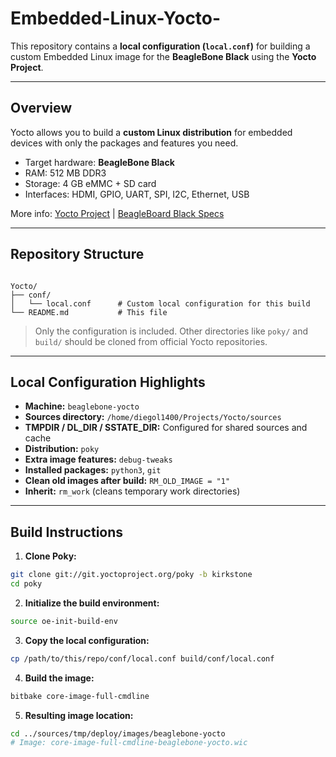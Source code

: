 # Embedded-Linux-Yocto-

This repository contains a **local configuration (`local.conf`)** for building a custom Embedded Linux image for the **BeagleBone Black** using the **Yocto Project**.

---

## Overview

Yocto allows you to build a **custom Linux distribution** for embedded devices with only the packages and features you need.

- Target hardware: **BeagleBone Black**  
- RAM: 512 MB DDR3  
- Storage: 4 GB eMMC + SD card  
- Interfaces: HDMI, GPIO, UART, SPI, I2C, Ethernet, USB  

More info: [Yocto Project](https://www.yoctoproject.org/) | [BeagleBoard Black Specs](https://beagleboard.org/black)

---

## Repository Structure

```

Yocto/
├── conf/
│   └── local.conf      # Custom local configuration for this build
└── README.md           # This file

````

> Only the configuration is included. Other directories like `poky/` and `build/` should be cloned from official Yocto repositories.

---

## Local Configuration Highlights

- **Machine:** `beaglebone-yocto`  
- **Sources directory:** `/home/diegol1400/Projects/Yocto/sources`  
- **TMPDIR / DL_DIR / SSTATE_DIR:** Configured for shared sources and cache  
- **Distribution:** `poky`  
- **Extra image features:** `debug-tweaks`  
- **Installed packages:** `python3`, `git`  
- **Clean old images after build:** `RM_OLD_IMAGE = "1"`  
- **Inherit:** `rm_work` (cleans temporary work directories)

---

## Build Instructions

1. **Clone Poky:**
```bash
git clone git://git.yoctoproject.org/poky -b kirkstone
cd poky
````

2. **Initialize the build environment:**

```bash
source oe-init-build-env
```

3. **Copy the local configuration:**

```bash
cp /path/to/this/repo/conf/local.conf build/conf/local.conf
```

4. **Build the image:**

```bash
bitbake core-image-full-cmdline
```

5. **Resulting image location:**

```bash
cd ../sources/tmp/deploy/images/beaglebone-yocto
# Image: core-image-full-cmdline-beaglebone-yocto.wic
```
